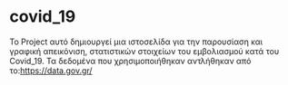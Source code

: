 # covid_19
To Project αυτό δημιουργεί μια ιστοσελίδα για την παρουσίαση και γραφική απεικόνιση,
στατιστικών στοιχείων του εμβολιασμού κατά του Covid_19.
Τα δεδομένα που χρησιμοποιήθηκαν αντλήθηκαν από το:https://data.gov.gr/
